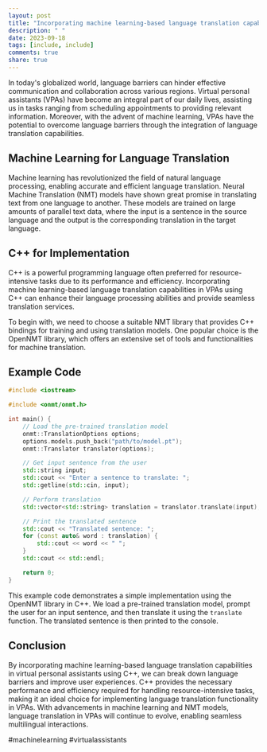 ```yaml
---
layout: post
title: "Incorporating machine learning-based language translation capabilities in virtual personal assistants using C++"
description: " "
date: 2023-09-18
tags: [include, include]
comments: true
share: true
---
```


In today's globalized world, language barriers can hinder effective communication and collaboration across various regions. Virtual personal assistants (VPAs) have become an integral part of our daily lives, assisting us in tasks ranging from scheduling appointments to providing relevant information. Moreover, with the advent of machine learning, VPAs have the potential to overcome language barriers through the integration of language translation capabilities.

## Machine Learning for Language Translation

Machine learning has revolutionized the field of natural language processing, enabling accurate and efficient language translation. Neural Machine Translation (NMT) models have shown great promise in translating text from one language to another. These models are trained on large amounts of parallel text data, where the input is a sentence in the source language and the output is the corresponding translation in the target language.

## C++ for Implementation

C++ is a powerful programming language often preferred for resource-intensive tasks due to its performance and efficiency. Incorporating machine learning-based language translation capabilities in VPAs using C++ can enhance their language processing abilities and provide seamless translation services.

To begin with, we need to choose a suitable NMT library that provides C++ bindings for training and using translation models. One popular choice is the OpenNMT library, which offers an extensive set of tools and functionalities for machine translation.

## Example Code

```cpp
#include <iostream>

#include <onmt/onmt.h>

int main() {
    // Load the pre-trained translation model
    onmt::TranslationOptions options;
    options.models.push_back("path/to/model.pt");
    onmt::Translator translator(options);

    // Get input sentence from the user
    std::string input;
    std::cout << "Enter a sentence to translate: ";
    std::getline(std::cin, input);

    // Perform translation
    std::vector<std::string> translation = translator.translate(input);

    // Print the translated sentence
    std::cout << "Translated sentence: ";
    for (const auto& word : translation) {
        std::cout << word << " ";
    }
    std::cout << std::endl;

    return 0;
}
```

This example code demonstrates a simple implementation using the OpenNMT library in C++. We load a pre-trained translation model, prompt the user for an input sentence, and then translate it using the `translate` function. The translated sentence is then printed to the console.

## Conclusion

By incorporating machine learning-based language translation capabilities in virtual personal assistants using C++, we can break down language barriers and improve user experiences. C++ provides the necessary performance and efficiency required for handling resource-intensive tasks, making it an ideal choice for implementing language translation functionality in VPAs. With advancements in machine learning and NMT models, language translation in VPAs will continue to evolve, enabling seamless multilingual interactions.

#machinelearning #virtualassistants